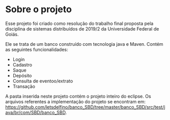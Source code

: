 # Sobre o projeto

Esse projeto foi criado como resolução do trabalho final proposta pela disciplina de sistemas distribuídos de 2019/2 da Universidade Federal de Goiás. 

Ele se trata de um banco construído com tecnologia java e Maven. Contém as seguintes funcionalidades:

* Login
* Cadastro
* Saque
* Depósito
* Consulta de eventoo/extrato
* Transação

A pasta inserida neste projeto contém o projeto inteiro do eclipse. Os arquivos referentes a implementação do projeto se encontram em: https://github.com/letsdelfino/banco_SBD/tree/master/banco_SBD/src/test/java/br/com/SBD/banco_SBD.

